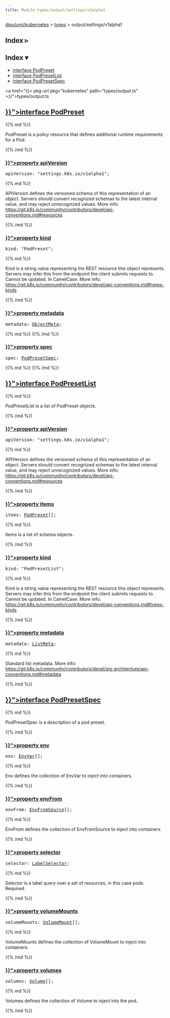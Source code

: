 ```yaml
---
title: Module types/output/settings/v1alpha1
---
```


<!-- WARNING: this page was generated by a tool. Do not edit it by hand. -->
<!-- To change it, please see https://github.com/pulumi/docs/tree/master/tools/tscdocgen. -->

<a href="../../">@pulumi/kubernetes</a> &gt; <a href="../">types</a> &gt; output/settings/v1alpha1

<div class="toggleVisible">
<div class="collapsed">
<h2 class="pdoc-module-header toggleButton" title="Click to show Index">Index ▹</h2>
</div>
<div class="expanded">
<h2 class="pdoc-module-header toggleButton" title="Click to hide Index">Index ▾</h2>
<div class="pdoc-module-contents">
<ul>
<li><a href="#PodPreset">interface PodPreset</a></li>
<li><a href="#PodPresetList">interface PodPresetList</a></li>
<li><a href="#PodPresetSpec">interface PodPresetSpec</a></li>
</ul>

<a href="{{< pkg-url pkg="kubernetes" path="types/output.ts" >}}">types/output.ts</a> 
</div>
</div>
</div>


<h2 class="pdoc-module-header" id="PodPreset">
<a class="pdoc-member-name" href="{{< pkg-url pkg="kubernetes" path="types/output.ts#L19757" >}}">interface <b>PodPreset</b></a>
</h2>
<div class="pdoc-module-contents">
{{% md %}}

PodPreset is a policy resource that defines additional runtime requirements for a Pod.

{{% /md %}}
<h3 class="pdoc-member-header" id="PodPreset-apiVersion">
<a class="pdoc-child-name" href="{{< pkg-url pkg="kubernetes" path="types/output.ts#L19764" >}}">property <b>apiVersion</b></a>
</h3>
<div class="pdoc-member-contents">
<pre class="highlight"><span class='kd'></span>apiVersion: <span class='s2'>"settings.k8s.io/v1alpha1"</span>;</pre>
{{% md %}}

APIVersion defines the versioned schema of this representation of an object. Servers should
convert recognized schemas to the latest internal value, and may reject unrecognized
values. More info:
https://git.k8s.io/community/contributors/devel/api-conventions.md#resources

{{% /md %}}
</div>
<h3 class="pdoc-member-header" id="PodPreset-kind">
<a class="pdoc-child-name" href="{{< pkg-url pkg="kubernetes" path="types/output.ts#L19772" >}}">property <b>kind</b></a>
</h3>
<div class="pdoc-member-contents">
<pre class="highlight"><span class='kd'></span>kind: <span class='s2'>"PodPreset"</span>;</pre>
{{% md %}}

Kind is a string value representing the REST resource this object represents. Servers may
infer this from the endpoint the client submits requests to. Cannot be updated. In
CamelCase. More info:
https://git.k8s.io/community/contributors/devel/api-conventions.md#types-kinds

{{% /md %}}
</div>
<h3 class="pdoc-member-header" id="PodPreset-metadata">
<a class="pdoc-child-name" href="{{< pkg-url pkg="kubernetes" path="types/output.ts#L19775" >}}">property <b>metadata</b></a>
</h3>
<div class="pdoc-member-contents">
<pre class="highlight"><span class='kd'></span>metadata: <a href='#ObjectMeta'>ObjectMeta</a>;</pre>
{{% md %}}
{{% /md %}}
</div>
<h3 class="pdoc-member-header" id="PodPreset-spec">
<a class="pdoc-child-name" href="{{< pkg-url pkg="kubernetes" path="types/output.ts#L19778" >}}">property <b>spec</b></a>
</h3>
<div class="pdoc-member-contents">
<pre class="highlight"><span class='kd'></span>spec: <a href='#PodPresetSpec'>PodPresetSpec</a>;</pre>
{{% md %}}
{{% /md %}}
</div>
</div>
<h2 class="pdoc-module-header" id="PodPresetList">
<a class="pdoc-member-name" href="{{< pkg-url pkg="kubernetes" path="types/output.ts#L19785" >}}">interface <b>PodPresetList</b></a>
</h2>
<div class="pdoc-module-contents">
{{% md %}}

PodPresetList is a list of PodPreset objects.

{{% /md %}}
<h3 class="pdoc-member-header" id="PodPresetList-apiVersion">
<a class="pdoc-child-name" href="{{< pkg-url pkg="kubernetes" path="types/output.ts#L19792" >}}">property <b>apiVersion</b></a>
</h3>
<div class="pdoc-member-contents">
<pre class="highlight"><span class='kd'></span>apiVersion: <span class='s2'>"settings.k8s.io/v1alpha1"</span>;</pre>
{{% md %}}

APIVersion defines the versioned schema of this representation of an object. Servers should
convert recognized schemas to the latest internal value, and may reject unrecognized
values. More info:
https://git.k8s.io/community/contributors/devel/api-conventions.md#resources

{{% /md %}}
</div>
<h3 class="pdoc-member-header" id="PodPresetList-items">
<a class="pdoc-child-name" href="{{< pkg-url pkg="kubernetes" path="types/output.ts#L19797" >}}">property <b>items</b></a>
</h3>
<div class="pdoc-member-contents">
<pre class="highlight"><span class='kd'></span>items: <a href='#PodPreset'>PodPreset</a>[];</pre>
{{% md %}}

Items is a list of schema objects.

{{% /md %}}
</div>
<h3 class="pdoc-member-header" id="PodPresetList-kind">
<a class="pdoc-child-name" href="{{< pkg-url pkg="kubernetes" path="types/output.ts#L19805" >}}">property <b>kind</b></a>
</h3>
<div class="pdoc-member-contents">
<pre class="highlight"><span class='kd'></span>kind: <span class='s2'>"PodPresetList"</span>;</pre>
{{% md %}}

Kind is a string value representing the REST resource this object represents. Servers may
infer this from the endpoint the client submits requests to. Cannot be updated. In
CamelCase. More info:
https://git.k8s.io/community/contributors/devel/api-conventions.md#types-kinds

{{% /md %}}
</div>
<h3 class="pdoc-member-header" id="PodPresetList-metadata">
<a class="pdoc-child-name" href="{{< pkg-url pkg="kubernetes" path="types/output.ts#L19811" >}}">property <b>metadata</b></a>
</h3>
<div class="pdoc-member-contents">
<pre class="highlight"><span class='kd'></span>metadata: <a href='#ListMeta'>ListMeta</a>;</pre>
{{% md %}}

Standard list metadata. More info:
https://git.k8s.io/community/contributors/devel/sig-architecture/api-conventions.md#metadata

{{% /md %}}
</div>
</div>
<h2 class="pdoc-module-header" id="PodPresetSpec">
<a class="pdoc-member-name" href="{{< pkg-url pkg="kubernetes" path="types/output.ts#L19818" >}}">interface <b>PodPresetSpec</b></a>
</h2>
<div class="pdoc-module-contents">
{{% md %}}

PodPresetSpec is a description of a pod preset.

{{% /md %}}
<h3 class="pdoc-member-header" id="PodPresetSpec-env">
<a class="pdoc-child-name" href="{{< pkg-url pkg="kubernetes" path="types/output.ts#L19822" >}}">property <b>env</b></a>
</h3>
<div class="pdoc-member-contents">
<pre class="highlight"><span class='kd'></span>env: <a href='#EnvVar'>EnvVar</a>[];</pre>
{{% md %}}

Env defines the collection of EnvVar to inject into containers.

{{% /md %}}
</div>
<h3 class="pdoc-member-header" id="PodPresetSpec-envFrom">
<a class="pdoc-child-name" href="{{< pkg-url pkg="kubernetes" path="types/output.ts#L19827" >}}">property <b>envFrom</b></a>
</h3>
<div class="pdoc-member-contents">
<pre class="highlight"><span class='kd'></span>envFrom: <a href='#EnvFromSource'>EnvFromSource</a>[];</pre>
{{% md %}}

EnvFrom defines the collection of EnvFromSource to inject into containers.

{{% /md %}}
</div>
<h3 class="pdoc-member-header" id="PodPresetSpec-selector">
<a class="pdoc-child-name" href="{{< pkg-url pkg="kubernetes" path="types/output.ts#L19832" >}}">property <b>selector</b></a>
</h3>
<div class="pdoc-member-contents">
<pre class="highlight"><span class='kd'></span>selector: <a href='#LabelSelector'>LabelSelector</a>;</pre>
{{% md %}}

Selector is a label query over a set of resources, in this case pods. Required.

{{% /md %}}
</div>
<h3 class="pdoc-member-header" id="PodPresetSpec-volumeMounts">
<a class="pdoc-child-name" href="{{< pkg-url pkg="kubernetes" path="types/output.ts#L19837" >}}">property <b>volumeMounts</b></a>
</h3>
<div class="pdoc-member-contents">
<pre class="highlight"><span class='kd'></span>volumeMounts: <a href='#VolumeMount'>VolumeMount</a>[];</pre>
{{% md %}}

VolumeMounts defines the collection of VolumeMount to inject into containers.

{{% /md %}}
</div>
<h3 class="pdoc-member-header" id="PodPresetSpec-volumes">
<a class="pdoc-child-name" href="{{< pkg-url pkg="kubernetes" path="types/output.ts#L19842" >}}">property <b>volumes</b></a>
</h3>
<div class="pdoc-member-contents">
<pre class="highlight"><span class='kd'></span>volumes: <a href='#Volume'>Volume</a>[];</pre>
{{% md %}}

Volumes defines the collection of Volume to inject into the pod.

{{% /md %}}
</div>
</div>
